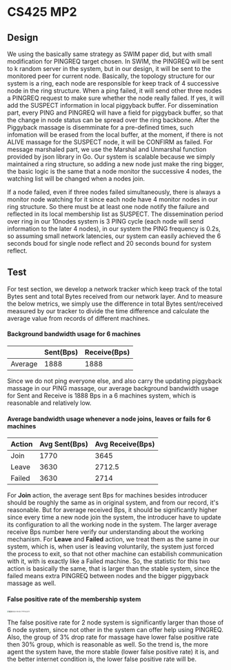 # CS425 MP2

## Design

We using the basically same strategy as SWIM paper did, but with small modification for PINGREQ target chosen. In SWIM, the PINGREQ will be sent to k random server in the system, but in our design, it will be sent to the monitored peer for current node. Basically, the topology structure for our system is a ring, each node are responsible for keep track of 4 successive node in the ring structure. When a ping failed, it will send other three nodes a PINGREQ request to make sure whether the node really failed. If yes, it will add the SUSPECT information in local piggyback buffer. For dissemination part, every PING and PINGREQ will have a field for piggyback buffer, so that the change in node status can be spread over the ring backbone. After the Piggyback massage is disemminate for a pre-defined times, such infomation will be erased from the local buffer, at the moment, if there is not ALIVE massage for the SUSPECT node, it will be CONFIRM as failed. For message marshaled part, we use the Marshal and Unmarshal function provided by json library in Go. Our system is scalable because we simply maintained a ring structure, so adding a new node just make the ring bigger, the basic logic is the same that a node monitor the successive 4 nodes, the watching list will be changed when a nodes join.

If a node failed, even if three nodes failed simultaneously, there is always a monitor node watching for it since each node have 4 monitor nodes in our ring structure. So there must be at least one node notify the failure and reflected in its local membership list as SUSPECT. The dissemination period over ring in our 10nodes system is 3 PING cycle (each node will send information to the later 4 nodes), in our system the PING frequency is 0.2s, so assuming small network latencies, our system can easily achieved the 6 seconds boud for single node reflect and 20 seconds bound for system reflect.

## Test

For test section, we develop a network tracker which keep track of the total Bytes sent and total Bytes received from our network layer. And to measure the below metrics, we simply use the difference in total Bytes sent/received measured by our tracker to divide the time difference and calculate the average value from records of different machines.

#### Background bandwidth usage for 6 machines

|         | Sent(Bps) | Receive(Bps) |
| ------- | --------- | ------------ |
| Average | 1888      | 1888         |

Since we do not ping everyone else, and also carry the updating piggyback massage in our PING massage, our average background bandwidth usage for Sent and Receive is 1888 Bps in a 6 machines system, which is reasonable and relatively low.

#### Average bandwidth usage whenever a node joins, leaves or fails for 6 machines

| Action | Avg Sent(Bps) | Avg Receive(Bps) |
| ------ | ------------- | ---------------- |
| Join   | 1770          | 3645             |
| Leave  | 3630          | 2712.5           |
| Failed | 3630          | 2714             |

For **Join** action, the average sent Bps for machines besides introducer should be roughly the same as in original system, and from our record, it's reasonable. But for average received Bps, it should be significantly higher since every time a new node join the system, the introducer have to update its configuration to all the working node in the system. The larger average receive Bps number here verify our understanding about the working mechanism. For **Leave** and **Failed** action, we treat them as the same in our system, which is, when user is leaving voluntarily, the system just forced the process to exit, so that not other machine can estabilish communication with it, with is exactly like a Failed machine. So, the statistic for this two action is basically the same, that is larger than the stable system, since the failed means extra PINGREQ between nodes and the bigger piggyback massage as well.

####  False positive rate of the membership system

<img src="/Users/chenkaiyang/Library/Application Support/typora-user-images/截屏2022-09-25 下午10.22.11.png" alt="截屏2022-09-25 下午10.22.11" style="zoom:25%;" />

The false positive rate for 2 node system is significantly larger than those of 6 node system, since not other in the system can offer help using PINGREQ. Also, the group of  3% drop rate for massage have lower false positive rate then 30% group, which is reasonable as well. So the trend is, the more agent the system have, the more stable (lower false positive rate) it is, and the better internet condition is, the lower false positive rate will be.